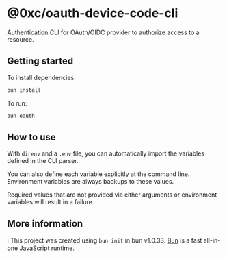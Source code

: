 # @0xc/oauth-device-code-cli

Authentication CLI for OAuth/OIDC provider to authorize access to a resource.

## Getting started

To install dependencies:

```bash
bun install
```

To run:

```bash
bun oauth
```

## How to use

With `direnv` and a `.env` file, you can automatically import the variables defined in the CLI parser.

You can also define each variable explicitly at the command line. Environment variables are always backups to these values.

Required values that are not provided via either arguments or environment variables will result in a failure.

## More information

ℹ️ This project was created using `bun init` in bun v1.0.33. [Bun](https://bun.sh) is a fast all-in-one JavaScript runtime.
